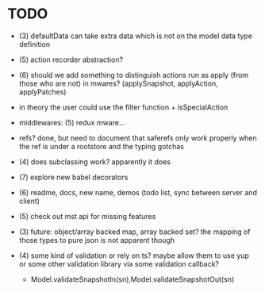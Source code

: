 # TODO

- (3) defaultData can take extra data which is not on the model data type definition

- (5) action recorder abstraction?

- (6) should we add something to distinguish actions run as apply (from those who are not) in mwares? (applySnapshot, applyAction, applyPatches)
- in theory the user could use the filter function + isSpecialAction

- middlewares: (5) redux mware...

- refs? done, but need to document that saferefs only work properly when the ref is under a rootstore and the typing gotchas

- (4) does subclassing work? apparently it does

- (7) explore new babel decorators

- (6) readme, docs, new name, demos (todo list, sync between server and client)

- (5) check out mst api for missing features

- (3) future: object/array backed map, array backed set? the mapping of those types to pure json is not apparent though
- (4) some kind of validation or rely on ts? maybe allow them to use yup or some other validation library via some validation callback?
  - Model.validateSnapshotIn(sn),Model.validateSnapshotOut(sn)
